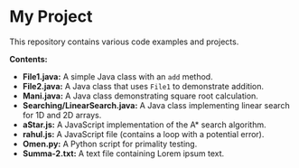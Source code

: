 # My Project

This repository contains various code examples and projects.

**Contents:**

- **File1.java:** A simple Java class with an `add` method.
- **File2.java:** A Java class that uses `File1` to demonstrate addition.
- **Mani.java:** A Java class demonstrating square root calculation.
- **Searching/LinearSearch.java:** A Java class implementing linear search for 1D and 2D arrays.
- **aStar.js:** A JavaScript implementation of the A* search algorithm.
- **rahul.js:** A JavaScript file (contains a loop with a potential error).
- **Omen.py:** A Python script for primality testing.
- **Summa-2.txt:** A text file containing Lorem ipsum text.